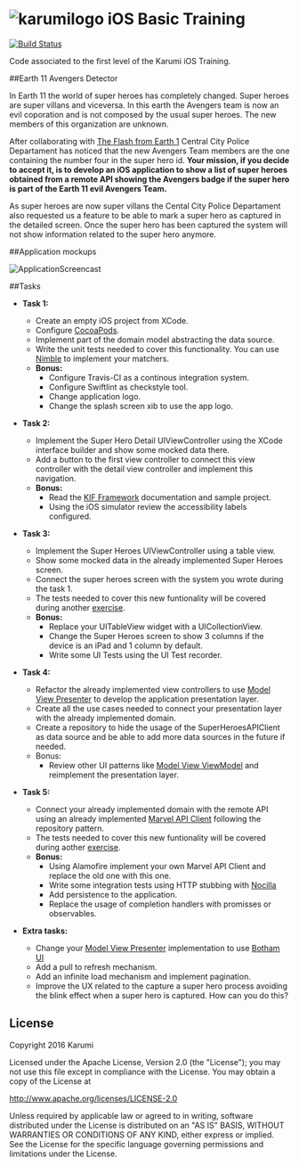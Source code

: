 # ![karumilogo] iOS Basic Training 
[![Build Status](https://travis-ci.com/Karumi/iOSBasicTraining.svg?token=Kb2RqPaWxFZ8XPxpqvqz&branch=master)](https://travis-ci.com/Karumi/iOSBasicTraining)

Code associated to the first level of the Karumi iOS Training.

##Earth 11 Avengers Detector

In Earth 11 the world of super heroes has completely changed. Super heroes are super villans and viceversa. In this earth the Avengers team is now an evil coporation and is not composed by the usual super heroes. The new members of this organization are unknown.

After collaborating with [The Flash from Earth 1][flash] Central City Police Departament has noticed that the new Avengers Team members are the one containing the number four in the super hero id. **Your mission, if you decide to accept it, is to develop an iOS application to show a list of super heroes obtained from a remote API showing the Avengers badge if the super hero is part of the Earth 11 evil Avengers Team.**

As super heroes are now super villans the Cental City Police Departament also requested us a feature to be able to mark a super hero as captured in the detailed screen. Once the super hero has been captured the system will not show information related to the super hero anymore.

##Application mockups

![ApplicationScreencast][applicationScreencast]

##Tasks

* **Task 1:**

    * Create an empty iOS project from XCode.
    * Configure [CocoaPods][cocoapods].
    * Implement part of the domain model abstracting the data source.
    * Write the unit tests needed to cover this functionality. You can use [Nimble][nimble] to implement your matchers.
    * **Bonus:**
        * Configure Travis-CI as a continous integration system.
        * Configure Swiftlint as checkstyle tool.
        * Change application logo.
        * Change the splash screen xib to use the app logo.

* **Task 2:**

    * Implement the Super Hero Detail UIViewController using the XCode interface builder and show some mocked data there.
    * Add a button to the first view controller to connect this view controller with the detail view controller and implement this navigation.
    * **Bonus:**
        * Read the [KIF Framework][kif] documentation and sample project.
        * Using the iOS simulator review the accessibility labels configured.

* **Task 3:**

    * Implement the Super Heroes UIViewController using a table view.
    * Show some mocked data in the already implemented Super Heroes screen.
    * Connect the super heroes screen with the system you wrote during the task 1.
    * The tests needed to cover this new funtionality will be covered during another [exercise][kataSuperHeroes].
    * **Bonus:**
        * Replace your UITableView widget with a UICollectionView.
        * Change the Super Heroes screen to show 3 columns if the device is an iPad and 1 column by default.
        * Write some UI Tests using the UI Test recorder.

* **Task 4:**

    * Refactor the already implemented view controllers to use [Model View Presenter][mvp] to develop the application presentation layer.
    * Create all the use cases needed to connect your presentation layer with the already implemented domain.
    * Create a repository to hide the usage of the SuperHeroesAPIClient as data source and be able to add more data sources in the future if needed.
    * Bonus:
        * Review other UI patterns like [Model View ViewModel][mvvm] and reimplement the presentation layer.

* **Task 5:**

    * Connect your already implemented domain with the remote API using an already implemented [Marvel API Client][marvelApiClient] following the repository pattern.
    * The tests needed to cover this new funtionality will be covered during aother [exercise][kataTodoAPIClient].
    * **Bonus:**
        * Using Alamofire implement your own Marvel API Client and replace the old one with this one.
        * Write some integration tests using HTTP stubbing with [Nocilla][nocilla] 
        * Add persistence to the application.
        * Replace the usage of completion handlers with promisses or observables.

* **Extra tasks:**

    * Change your [Model View Presenter][mvp] implementation to use [Botham UI][bothamUI]
    * Add a pull to refresh mechanism.
    * Add an infinite load mechanism and implement pagination.
    * Improve the UX related to the capture a super hero process avoiding the blink effect when a super hero is captured. How can you do this?

License
-------

Copyright 2016 Karumi

Licensed under the Apache License, Version 2.0 (the "License");
you may not use this file except in compliance with the License.
You may obtain a copy of the License at

http://www.apache.org/licenses/LICENSE-2.0

Unless required by applicable law or agreed to in writing, software
distributed under the License is distributed on an "AS IS" BASIS,
WITHOUT WARRANTIES OR CONDITIONS OF ANY KIND, either express or implied.
See the License for the specific language governing permissions and
limitations under the License.

[karumilogo]: https://cloud.githubusercontent.com/assets/858090/11626547/e5a1dc66-9ce3-11e5-908d-537e07e82090.png


[karumilogo]: https://cloud.githubusercontent.com/assets/858090/11626547/e5a1dc66-9ce3-11e5-908d-537e07e82090.png
[applicationScreencast]: ./art/applicationScreencast.gif
[cocoapods]: https://guides.cocoapods.org/using/getting-started.html
[kif]: https://github.com/kif-framework/KIF
[nimble]: https://github.com/Quick/Nimble
[mvp]: https://en.wikipedia.org/wiki/Model%E2%80%93view%E2%80%93presenter
[marvelApiClient]: https://github.com/Karumi/MarvelApiClient
[mvvm]: https://en.wikipedia.org/wiki/Model%E2%80%93view%E2%80%93viewmodel
[flash]: https://en.wikipedia.org/wiki/Flash_(comics)
[kataSuperHeroes]: https://github.com/Karumi/KataSuperHeroesIOS/
[nocilla]: https://github.com/luisobo/Nocilla
[kataTodoAPIClient]: https://github.com/Karumi/KataTODOApiClientIOS
[bothamUI]: https://github.com/Karumi/BothamUI/